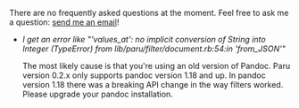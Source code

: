 There are no frequently asked questions at the moment. Feel free to ask me a
question: [send me an email](mailto:Huub@heerdebeer.org)!


-   *I get an error like "'values_at': no implicit conversion of String into
    Integer (TypeError) from lib/paru/filter/document.rb:54:in 'from_JSON'"*

    The most likely cause is that you're using an old version of Pandoc. Paru
    version 0.2.x only supports pandoc version 1.18 and up. In pandoc version
    1.18 there was a breaking API change in the way filters worked. Please
    upgrade your pandoc installation.

